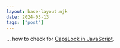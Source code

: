 ```yaml
---
layout: base-layout.njk
date: 2024-03-13
tags: ["post"]
---
```


... how to check for [CapsLock in JavaScript](https://davidwalsh.name/detect-caps-lock).
